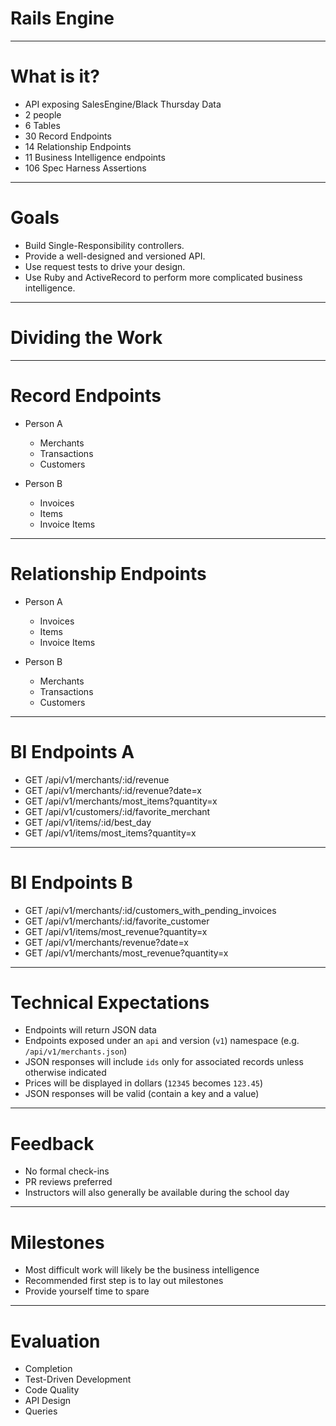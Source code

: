 # Rails Engine

---

# What is it?

* API exposing SalesEngine/Black Thursday Data
* 2 people
* 6 Tables
* 30 Record Endpoints
* 14 Relationship Endpoints
* 11 Business Intelligence endpoints
* 106 Spec Harness Assertions

---

# Goals

* Build Single-Responsibility controllers.
* Provide a well-designed and versioned API.
* Use request tests to drive your design.
* Use Ruby and ActiveRecord to perform more complicated business intelligence.

---

# Dividing the Work

---

# Record Endpoints

* Person A
    * Merchants
    * Transactions
    * Customers

* Person B
    * Invoices
    * Items
    * Invoice Items

---

# Relationship Endpoints

* Person A
    * Invoices
    * Items
    * Invoice Items

* Person B
    * Merchants
    * Transactions
    * Customers

---

# BI Endpoints A

* GET /api/v1/merchants/:id/revenue
* GET /api/v1/merchants/:id/revenue?date=x
* GET /api/v1/merchants/most_items?quantity=x
* GET /api/v1/customers/:id/favorite_merchant
* GET /api/v1/items/:id/best_day
* GET /api/v1/items/most_items?quantity=x

---

# BI Endpoints B

* GET /api/v1/merchants/:id/customers_with_pending_invoices
* GET /api/v1/merchants/:id/favorite_customer
* GET /api/v1/items/most_revenue?quantity=x
* GET /api/v1/merchants/revenue?date=x
* GET /api/v1/merchants/most_revenue?quantity=x

---

# Technical Expectations

* Endpoints will return JSON data
* Endpoints exposed under an `api` and version (`v1`)
namespace (e.g. `/api/v1/merchants.json`)
* JSON responses will include `ids` only for associated records unless otherwise indicated
* Prices will be displayed in dollars (`12345` becomes `123.45`)
* JSON responses will be valid (contain a key and a value)

---

# Feedback

* No formal check-ins
* PR reviews preferred
* Instructors will also generally be available during the school day

---

# Milestones

* Most difficult work will likely be the business intelligence
* Recommended first step is to lay out milestones
* Provide yourself time to spare

---

# Evaluation

* Completion
* Test-Driven Development
* Code Quality
* API Design
* Queries
